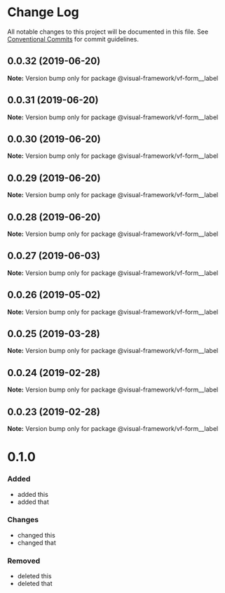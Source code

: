 # Change Log

All notable changes to this project will be documented in this file.
See [Conventional Commits](https://conventionalcommits.org) for commit guidelines.

## 0.0.32 (2019-06-20)

**Note:** Version bump only for package @visual-framework/vf-form__label





## 0.0.31 (2019-06-20)

**Note:** Version bump only for package @visual-framework/vf-form__label





## 0.0.30 (2019-06-20)

**Note:** Version bump only for package @visual-framework/vf-form__label





## 0.0.29 (2019-06-20)

**Note:** Version bump only for package @visual-framework/vf-form__label





## 0.0.28 (2019-06-20)

**Note:** Version bump only for package @visual-framework/vf-form__label





## 0.0.27 (2019-06-03)

**Note:** Version bump only for package @visual-framework/vf-form__label





## 0.0.26 (2019-05-02)

**Note:** Version bump only for package @visual-framework/vf-form__label





## 0.0.25 (2019-03-28)

**Note:** Version bump only for package @visual-framework/vf-form__label





## 0.0.24 (2019-02-28)

**Note:** Version bump only for package @visual-framework/vf-form__label





## 0.0.23 (2019-02-28)

**Note:** Version bump only for package @visual-framework/vf-form__label





# 0.1.0

### Added
- added this
- added that

### Changes

- changed this
- changed that

### Removed

- deleted this
- deleted that
